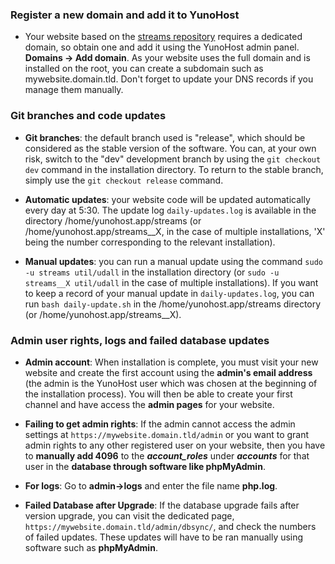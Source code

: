 ### Register a new domain and add it to YunoHost

- Your website based on the [streams repository](https://codeberg.org/streams/streams/) requires a dedicated domain, so obtain one and add it using the YunoHost admin panel. **Domains -> Add domain**. As your website uses the full domain and is installed on the root, you can create a subdomain such as mywebsite.domain.tld. Don't forget to update your DNS records if you manage them manually.

### Git branches and code updates

- **Git branches**: the default branch used is "release", which should be considered as the stable version of the software. You can, at your own risk, switch to the "dev" development branch by using the `git checkout dev` command in the installation directory. To return to the stable branch, simply use the `git checkout release` command.

- **Automatic updates**: your website code will be updated automatically every day at 5:30. The update log `daily-updates.log` is available in the directory /home/yunohost.app/streams (or /home/yunohost.app/streams__X, in the case of multiple installations, 'X' being the number corresponding to the relevant installation).

- **Manual updates**: you can run a manual update using the command `sudo -u streams util/udall` in the installation directory (or `sudo -u streams__X util/udall` in the case of multiple installations). If you want to keep a record of your manual update in `daily-updates.log`, you can run `bash daily-update.sh` in the /home/yunohost.app/streams directory (or /home/yunohost.app/streams__X).

### Admin user rights, logs and failed database updates

- **Admin account**: When installation is complete, you must visit your new website and create the first account using the **admin's email address** (the admin is the YunoHost user which was chosen at the beginning of the installation process). You will then be able to create your first channel and have access the **admin pages** for your website.

- **Failing to get admin rights**: If the admin cannot access the admin settings at `https://mywebsite.domain.tld/admin` or you want to grant admin rights to any other registered user on your website, then you have to **manually add 4096** to the ***account_roles*** under ***accounts*** for that user in the **database through software like phpMyAdmin**.

- **For logs**: Go to **admin->logs** and enter the file name **php.log**.

- **Failed Database after Upgrade**: If the database upgrade fails after version upgrade, you can visit the dedicated page, `https://mywebsite.domain.tld/admin/dbsync/`, and check the numbers of failed updates. These updates will have to be ran manually using software such as **phpMyAdmin**.
